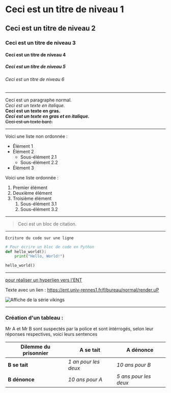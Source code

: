 # Ceci est un titre de niveau 1

## Ceci est un titre de niveau 2

### Ceci est un titre de niveau 3

#### Ceci est un titre de niveau 4

##### Ceci est un titre de niveau 5

###### Ceci est un titre de niveau 6

---

Ceci est un paragraphe normal. <br>
*Ceci est un texte en italique.* <br>
**Ceci est un texte en gras.** <br>
***Ceci est un texte en gras et en italique.*** <br>
~~Ceci est un texte baré.~~ 

---

Voici une liste non ordonnée :
- Élément 1
- Élément 2
  - Sous-élément 2.1
  - Sous-élément 2.2
- Élément 3

Voici une liste ordonnée :
1. Premier élément
2. Deuxième élément
3. Troisième élément
   1. Sous-élément 3.1
   2. Sous-élément 3.2

---

> Ceci est un bloc de citation.

---

`Ecriture du code sur une ligne `

```python
# Pour écrire un bloc de code en Python 
def hello_world():
    print("Hello, World!")

hello_world()
```

---

[pour réaliser un hyperlien vers l'ENT](https://ent.univ-rennes1.fr/f/bureau/normal/render.uP)

Texte avec un lien : <https://ent.univ-rennes1.fr/f/bureau/normal/render.uP>

![Affiche de la série vikings](image.jpg)

---

### Création d'un tableau :

Mr A et Mr B sont suspectés par la police et sont intérrogés, selon leur réponses respectives, voici leurs sentences

| Dilemme du prisonnier | A se tait | A dénonce |
|-----------|-----------|-----------|
| **B se tait** | *1 an pour les deux* | *10 ans pour B* |
| **B dénonce** | *10 ans pour A* | *5 ans pour les deux* |








